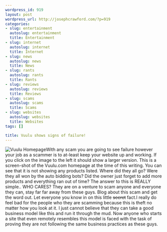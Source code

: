 ```yaml
--- 
wordpress_id: 919
layout: post
wordpress_url: http://josephcrawford.com/?p=919
categories: 
- slug: entertainment
  autoslug: entertainment
  title: Entertainment
- slug: internet
  autoslug: internet
  title: Internet
- slug: news
  autoslug: news
  title: News
- slug: rants
  autoslug: rants
  title: Rants
- slug: reviews
  autoslug: reviews
  title: Reviews
- slug: scams
  autoslug: scams
  title: Scams
- slug: websites
  autoslug: websites
  title: Websites
tags: []

title: Vuulu shows signs of failure!
---
```

![Vuulu Homepage](http://josephcrawford.com/wp-content/uploads/2009/06/Picture-2.png "Vuulu Homepage")With any scam you are going to see failure however your job as a scammer is to at-least keep your website up and working.  If you click on the image to the left it should show a larger version.  This is a screen-shot of the Vuulu.com homepage at the time of this writing.  You can see that it is not showing any products listed.  Where did they all go?  Were they all won by the auto bidding bots?  Did the owner just forget to add more products and everything ran out of time?  The answer to this is REALLY simple..   WHO CARES?  They are on a venture to scam anyone and everyone they can, stay far far away from these guys.  Blog about this scam and get the word out.  Let everyone you know in on this little <del datetime="2009-06-19T11:10:20+00:00">secret</del> fact.<!--more-->I really do feel bad for the people who they are scamming because this is theft no matter how you look at it.  I just cannot believe that they can take a good business model like this and run it through the mud.  Now anyone who starts a site that even remotely resembles this model is faced with the task of proving they are not following the same business practices as these guys.
